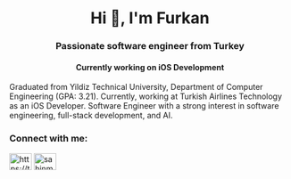 

<h1 align="center">Hi 👋, I'm Furkan</h1>
<h3 align="center">Passionate software engineer from Turkey</h3>


<h4 align="center">Currently working on iOS Development</h4>


Graduated from Yildiz Technical University, Department of Computer Engineering (GPA: 3.21). Currently, working at Turkish Airlines Technology as an iOS Developer. Software Engineer with a strong interest in software engineering, full-stack development, and AI. 

<h3 align="left">Connect with me:</h3>
<p align="left">
<a href="https://tr.linkedin.com/in/mehmet-furkan-sahin-1a66a0144" target="blank"><img align="center" src="https://cdn.jsdelivr.net/npm/simple-icons@3.0.1/icons/linkedin.svg" alt="https://tr.linkedin.com/in/mehmet-furkan-%c5%9fahin-1a66a0144" height="30" width="40" /></a>
<a href="https://www.hackerrank.com/sahinmehmet980" target="blank"><img align="center" src="https://cdn.jsdelivr.net/npm/simple-icons@3.0.1/icons/hackerrank.svg" alt="sahinmehmet980" height="30" width="40" /></a>
</p>

